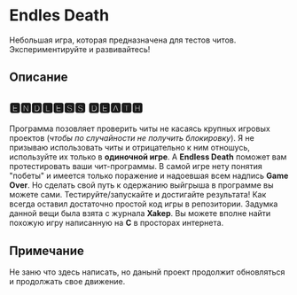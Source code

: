 # Endles Death
Небольшая игра, которая предназначена для тестов читов. Экспериментируйте и развивайтесь!
## Описание
## 🅴🅽🅳🅻🅴🆂🆂 🅳🅴🅰🆃🅷
Программа позовляет проверить читы не касаясь крупных игровых проектов (_чтобы по случайности не получить блокировку_). Я не призываю использовать читы и отрицательно к ним отношусь, используйте их только в **одиночной игре**. А **Endless Death** поможет вам протестировать ваши чит-программы. В самой игре нету понятия "побеты" и имеется только поражение и надоевшая всем надпись **Game Over**. Но сделать свой путь к одержанию выйгрыша в программе вы можете сами. Тестируйте/запускайте и достигайте результата! Как всегда оставил достаточно простой код игры в репозитории. Задумка данной вещи была взята с журнала **Xakep**. Вы можете вполне найти похожую игру написанную на **C** в просторах интернета.
## Примечание
Не заню что здесь написать, но данынй проект продолжит обновляться и продолжать свое движение.
